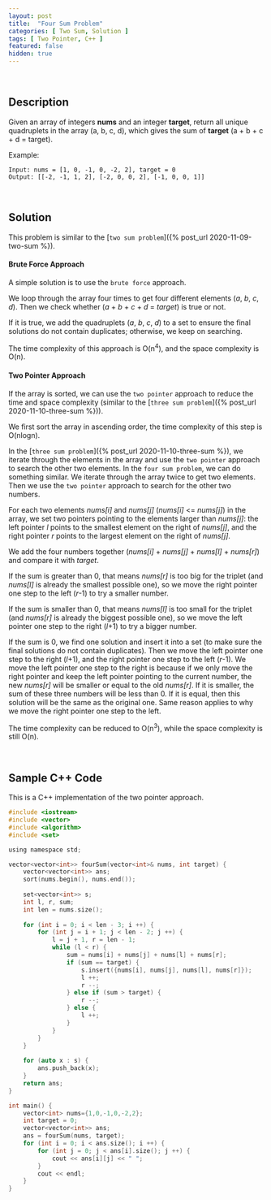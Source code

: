 ```yaml
---
layout: post
title:  "Four Sum Problem"
categories: [ Two Sum, Solution ]
tags: [ Two Pointer, C++ ]
featured: false
hidden: true
---
```


<br />

## Description

Given an array of integers **nums** and an integer **target**, return all unique quadruplets in the array (a, b, c, d), 
which gives the sum of **target** (a + b + c + d = target).


Example: 
```
Input: nums = [1, 0, -1, 0, -2, 2], target = 0
Output: [[-2, -1, 1, 2], [-2, 0, 0, 2], [-1, 0, 0, 1]]
```

<br />

## Solution

This problem is similar to the [`two sum problem`]({% post_url 2020-11-09-two-sum %}).

#### Brute Force Approach

A simple solution is to use the `brute force` approach. 

We loop through the array four times to get four different elements (*a*, *b*, *c*, *d*). 
Then we check whether (*a* + *b* + *c* + *d* = *target*) is true or not.

If it is true, we add the quadruplets (*a*, *b*, *c*, *d*) to a set to ensure the final solutions do not contain duplicates; otherwise, we keep on searching.

The time complexity of this approach is O(n<sup>4</sup>), 
and the space complexity is O(n).

#### Two Pointer Approach

If the array is sorted, we can use the `two pointer` approach to reduce the time and space complexity 
(similar to the [`three sum problem`]({% post_url 2020-11-10-three-sum %})). 

We first sort the array in ascending order, the time complexity of this step is O(nlogn).

In the [`three sum problem`]({% post_url 2020-11-10-three-sum %}), we iterate through the elements in the array and use the `two pointer` approach to search the other two elements. In the `four sum problem`, we can do something similar. We iterate through the array twice to get two elements. Then we use the `two pointer` approach to search for the other two numbers.

For each two elements *nums[i]* and *nums[j]* (*nums[i]* <= *nums[j]*) in the array, we set two pointers pointing to the elements larger than *nums[j]*: the left pointer *l* points to 
the smallest element on the right of *nums[j]*, and the right pointer *r* points to the largest element on the right of *nums[j]*.

We add the four numbers together (*nums[i]* + *nums[j]* + *nums[l]* + *nums[r]*) and compare it with *target*.

If the sum is greater than 0, that means *nums[r]* is too big for the triplet (and *nums[l]* is already the smallest possible one), so 
we move the right pointer one step to the left (*r*-1) to try a smaller number.

If the sum is smaller than 0, that means *nums[l]* is too small for the triplet (and *nums[r]* is already the biggest possible one), so 
we move the left pointer one step to the right (*l*+1) to try a bigger number.

If the sum is 0, we find one solution and insert it into a set (to make sure the final solutions do not contain duplicates). Then we move the 
left pointer one step to the right (*l*+1), and the right pointer one step to the left (*r*-1). We move the left pointer one step to the right is 
because if we only move the right pointer and keep the left pointer pointing to the current number, 
the new *nums[r]* will be smaller or equal to the old *nums[r]*. If it is smaller, the sum of these three numbers will be less than 0. 
If it is equal, then this solution will be the same as the original one. Same reason applies to why we move the right pointer one step to the left.

The time complexity can be reduced to O(n<sup>3</sup>), while the 
space complexity is still O(n).

<br />

## Sample C++ Code
This is a C++ implementation of the two pointer approach.
```c
#include <iostream>
#include <vector>
#include <algorithm>
#include <set>

using namespace std;

vector<vector<int>> fourSum(vector<int>& nums, int target) {
    vector<vector<int>> ans;
    sort(nums.begin(), nums.end());
    
    set<vector<int>> s;
    int l, r, sum;
    int len = nums.size();
    
    for (int i = 0; i < len - 3; i ++) {
        for (int j = i + 1; j < len - 2; j ++) {
            l = j + 1, r = len - 1;
            while (l < r) {
                sum = nums[i] + nums[j] + nums[l] + nums[r];
                if (sum == target) {
                    s.insert({nums[i], nums[j], nums[l], nums[r]});
                    l ++;
                    r --;
                } else if (sum > target) {
                    r --;
                } else {
                    l ++;
                }
            }
        }
    }
    
    for (auto x : s) {
        ans.push_back(x);
    }
    return ans;
}

int main() {
    vector<int> nums={1,0,-1,0,-2,2};
    int target = 0;
    vector<vector<int>> ans; 
    ans = fourSum(nums, target);
    for (int i = 0; i < ans.size(); i ++) {
        for (int j = 0; j < ans[i].size(); j ++) {
            cout << ans[i][j] << " ";
        }
        cout << endl;
    }
}
```

